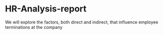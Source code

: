 # HR-Analysis-report
We will explore the factors, both direct and indirect, that influence employee terminations at the company
